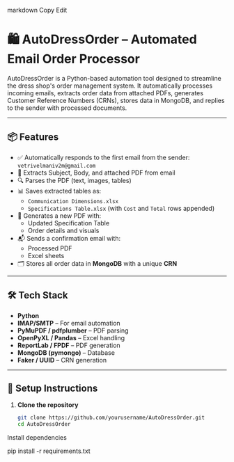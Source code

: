 
markdown
Copy
Edit
# 🛍️ AutoDressOrder – Automated Email Order Processor

AutoDressOrder is a Python-based automation tool designed to streamline the dress shop's order management system. It automatically processes incoming emails, extracts order data from attached PDFs, generates Customer Reference Numbers (CRNs), stores data in MongoDB, and replies to the sender with processed documents.

---

## 📦 Features

- ✅ Automatically responds to the first email from the sender: `vetrivelmaniv2m@gmail.com`
- 📧 Extracts Subject, Body, and attached PDF from email
- 🔍 Parses the PDF (text, images, tables)
- 📊 Saves extracted tables as:
  - `Communication Dimensions.xlsx`
  - `Specifications Table.xlsx` (with `Cost` and `Total` rows appended)
- 🧾 Generates a new PDF with:
  - Updated Specification Table
  - Order details and visuals
- 📬 Sends a confirmation email with:
  - Processed PDF
  - Excel sheets
- 🗂️ Stores all order data in **MongoDB** with a unique **CRN**

---

## 🛠️ Tech Stack

- **Python**
- **IMAP/SMTP** – For email automation
- **PyMuPDF / pdfplumber** – PDF parsing
- **OpenPyXL / Pandas** – Excel handling
- **ReportLab / FPDF** – PDF generation
- **MongoDB (pymongo)** – Database
- **Faker / UUID** – CRN generation

---

## 🚀 Setup Instructions

1. **Clone the repository**
   ```bash
   git clone https://github.com/yourusername/AutoDressOrder.git
   cd AutoDressOrder
Install dependencies

pip install -r requirements.txt
